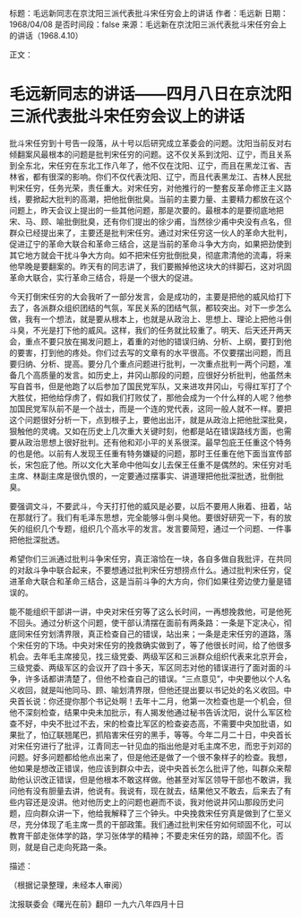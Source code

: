 标题：毛远新同志在京沈阳三派代表批斗宋任穷会上的讲话
作者：毛远新
日期：1968/04/08
是否时间段：false
来源：毛远新在京沈阳三派代表批斗宋任穷会上的讲话（1968.4.10）

正文：

# 毛远新同志的讲话——四月八日在京沈阳三派代表批斗宋任穷会议上的讲话

批斗宋任穷到十号告一段落，从十号以后研究成立革委会的问题。沈阳当前反对右倾翻案风最根本的问题是批判宋任穷的问题。这不仅关系到沈阳、辽宁，而且关系到全东北，宋任穷在东北工作八年了，他不仅在沈阳、辽宁，而且在黑龙江省、吉林省，都有很深的影响。你们不仅代表沈阳、辽宁，而且代表黑龙江、吉林人民批判宋任穷，任务光荣，责任重大。对宋任穷，对他推行的一整套反革命修正主义路线，要掀起大批判的高潮，把他批倒批臭。当前的主要力量、主要精力都放在这个问题上，昨天会议上提出的一些其他问题，那是次要的。最根本的是要彻底地把宋、马、顾、喻批倒批臭，还有你们提出的徐少甫，当然徐少甫中央没有点名，但群众已经提出来了，主要还是批判宋任穷。通过对宋任穷这一伙人的革命大批判，促进辽宁的革命大联合和革命三结合，这是当前的革命斗争大方向，如果把劲使到其它地方就会干扰斗争大方向。如不把宋任穷批倒批臭，彻底肃清他的流毒，将来他早晚是要翻案的。昨天有的同志讲了，我们要搬掉他这块大的绊脚石，这对巩固革命大联合，实行革命三结合，将是一个很大的促进。

今天打倒宋任穷的大会我听了一部分发言，会是成功的，主要是把他的威风给打下去了，各派群众组织团结的气氛，军民关系的团结气氛，都较突出。对下一步怎么做，我有一个想法，就是要从根本上，也就是从政治上、思想上、理论上把他斗倒斗臭，不光是打下他的威风。这样，我们的任务就比较重了。明天、后天还开两天会，重点不要只放在揭发问题上，着重的对他的错误归纳、分析、上纲，要打到他的要害，打到他的疼处。你们过去写的文章有的水平很高。不仅要摆出问题，而且要归纳、分析、提高。要分几个重点问题进行批判，一次重点批判一两个问题，准备几个高质量的发言。如历史上，井冈山那段的问题，应很好分析批判，他虽然未写自首书，但是他跑了以后参加了国民党军队，又来进攻井冈山，亏得红军打了个大胜仗，把他给俘虏了，假如我们打败仗了，那他会成为一个什么样的人呢？他参加国民党军队前不是一个战士，而是一个连的党代表，这同一般人就不一样。要把这个问题很好分析一下，点到根子上，要他出出汗，就是从政治上把他批深批臭，狠触他的灵魂。又如在历史上几次重大关键时刻，他都是站在错误路线方面，也需要从政治思想上很好批判。还有他和邓小平的关系很深。最早包庇王任重这个特务的也是他。以前有人发现王任重有特务嫌疑的问题，那时王任重在他下面当宣传部长，宋包庇了他。所以文化大革命中他叫女儿去保王任重不是偶然的。宋任穷对毛主席、林副主席是很仇恨的，一定要通过摆事实、讲道理把他批深批透，批倒批臭。

要强调文斗，不要武斗，今天打打他的威风是必要，以后不要用人揪着、扭着，站在那就行了。我们有毛泽东思想，完全能够斗倒斗臭他。要很好研究一下，有的放矢的组织几个专题，组织几个高水平的发言。发言要简短，通过一个问题、一件事把他批深批透。

希望你们三派通过批判斗争宋任穷，真正溶恰在一块，各自多做自我批评，在共同的对敌斗争中联合起来，不要想通过批判宋任穷想捞点什么。通过批判宋任穷，促进革命大联合和革命三结合，这是当前斗争的大方向，你们如果往旁边使力量是错误的。

能不能组织干部讲一讲，中央对宋任穷等了这么长时间，一再想挽救他，可是他死不回头。通过分析这个问题，使干部认清摆在面前有两条路：一条是下定决心，彻底同宋任穷划清界限，真正检查自己的错误，站出来；一条是走宋任穷的道路，落个宋任穷的下场。中央对宋任穷的挽救确实做到了，等了他很长时间，给了他很多机会。去年毛主席接见，找三级党委、两级军区和三派群众组织代表来北京开会，三级党委、两级军区的会议开了四十多天，军区同志对他的错误进行了面对面的斗争，许多话都讲清楚了，但他不检查自己的错误。“三点意见”，中央要他以个人名义收回，就是叫他同马、顾、喻划清界限，但他还提出要以书记处的名义收回。中央首长说：你还提你那个书记处啊！去年十二月，他第一次检查也是一个机会，但他不深刻检查，结果中央未加批示，有人揭发他通过秘书告诉沈阳，说什么军区检查不好，中央不批过不去，宋的检查比军区的检查姿态高，不需要中央加批语，如果批了，怕辽联翘尾巴，抓陷害宋任穷的黑手，等等。今年二月二十日，中央首长对宋任穷进行了批评，江青同志一针见血的指出他是对毛主席不忠，而忠于刘邓的问题。好多问题都给他点出来了，但是他还是做了一个很不象样子的检查。我想，他如果是想改正错误，他应该到群众中去，说中央首长怎么批评了他，叫群众来帮助他认识改正错误，但是他根本不敢这样做。他甚至对军区领导干部也不敢讲，我问他有没有胆量去讲，他说有。我说有，现在就去，结果他又不敢去，后来去了有些内容还是没讲。他对他历史上的问题也避而不谈，我对他说井冈山那段历史问题，应向群众讲一下，他给我解释了三个钟头。中央挽救宋任穷真是做到了仁至义尽，充分体现了毛主席一贯的干部政策。我们通过批判宋任穷如何顽固不化，可以教育干部走张体学的路，学习张体学的精神；不要走宋任穷的路，顽固不化。否则，就是自己走向死路一条。

描述：

（根据记录整理，未经本人审阅）

沈报联委会《曙光在前》翻印
一九六八年四月十日

